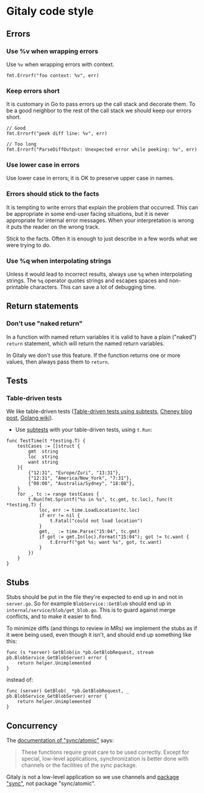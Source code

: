 # Gitaly code style

## Errors

### Use %v when wrapping errors

Use `%v` when wrapping errors with context.

    fmt.Errorf("foo context: %v", err)

### Keep errors short

It is customary in Go to pass errors up the call stack and decorate
them. To be a good neighbor to the rest of the call stack we should keep
our errors short.

    // Good
    fmt.Errorf("peek diff line: %v", err)

    // Too long
    fmt.Errorf("ParseDiffOutput: Unexpected error while peeking: %v", err)

### Use lower case in errors

Use lower case in errors; it is OK to preserve upper case in names.

### Errors should stick to the facts

It is tempting to write errors that explain the problem that occurred.
This can be appropriate in some end-user facing situations, but it is
never appropriate for internal error messages. When your
interpretation is wrong it puts the reader on the wrong track.

Stick to the facts. Often it is enough to just describe in a few words
what we were trying to do.

### Use %q when interpolating strings

Unless it would lead to incorrect results, always use `%q` when
interpolating strings. The `%q` operator quotes strings and escapes
spaces and non-printable characters. This can save a lot of debugging
time.

## Return statements

### Don't use "naked return"

In a function with named return variables it is valid to have a plain
("naked") `return` statement, which will return the named return
variables.

In Gitaly we don't use this feature. If the function returns one or
more values, then always pass them to `return`.

## Tests

### Table-driven tests

We like table-driven tests ([Table-driven tests using subtests](https://blog.golang.org/subtests#TOC_4.), [Cheney blog post], [Golang wiki]).

-   Use [subtests](https://blog.golang.org/subtests#TOC_4.) with your table-driven tests, using `t.Run`:

```
func TestTime(t *testing.T) {
    testCases := []struct {
        gmt  string
        loc  string
        want string
    }{
        {"12:31", "Europe/Zuri", "13:31"},
        {"12:31", "America/New_York", "7:31"},
        {"08:08", "Australia/Sydney", "18:08"},
    }
    for _, tc := range testCases {
        t.Run(fmt.Sprintf("%s in %s", tc.gmt, tc.loc), func(t *testing.T) {
            loc, err := time.LoadLocation(tc.loc)
            if err != nil {
                t.Fatal("could not load location")
            }
            gmt, _ := time.Parse("15:04", tc.gmt)
            if got := gmt.In(loc).Format("15:04"); got != tc.want {
                t.Errorf("got %s; want %s", got, tc.want)
            }
        })
    }
}
```

  [Cheney blog post]: https://dave.cheney.net/2013/06/09/writing-table-driven-tests-in-go
  [Golang wiki]: https://github.com/golang/go/wiki/TableDrivenTests

## Stubs

Stubs should be put in the file they're expected to end up in and not in `server.go`.
So for example `BlobService::GetBlob` should end up in `internal/service/blob/get_blob.go`.
This is to guard against merge conflicts, and to make it easier to find.

To minimize diffs (and things to review in MRs) we implement the stubs as if it were 
being used, even though it isn't, and should end up something like this:
```
func (s *server) GetBlob(in *pb.GetBlobRequest, stream pb.BlobService_GetBlobServer) error {
    return helper.Unimplemented
}
```  
instead of:  
```
func (server) GetBlob(_ *pb.GetBlobRequest, _ pb.BlobService_GetBlobServer) error {
    return helper.Unimplemented
}
```

## Concurrency

The [documentation of "sync/atomic"](https://golang.org/pkg/sync/atomic/) says:

> These functions require great care to be used correctly. Except for
special, low-level applications, synchronization is better done with
channels or the facilities of the sync package.

Gitaly is not a low-level application so we use channels and [package
"sync"](https://golang.org/pkg/sync/), not package "sync/atomic".
